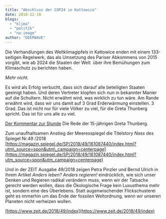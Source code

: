 ```yaml
---
title: "Abschluss der COP24 in Kattowice"
date: 2018-12-16
blogs: 
  - "klima"
  - "politik"
  - "no-image"
author: "DEEPWAVE"
---
```


Die Verhandlungen des Weltklimagipfels in Kattowice enden mit einem 133-seitigen Regelwerk, das als Umsetzung des Pariser Abkommens von 2015 vorgibt, wie ab 2024 die Staaten der Welt  über ihre Bemühungen zum Klimaschutz zu berichten haben.

_Mehr nicht._

Es wird als Erfolg verbucht, dass sich darauf alle beteiligten Staaten geeinigt haben. Und deren Vertreter klopfen sich nun in bekannter Manier auf die Schultern. Nicht erwähnt wird, was wirklich zu tun wäre. Am Rande erwähnt wird, dass wir uns damit auf 3 Grad Erderwärmung einstellen. 3 Grad. Das ist nicht nur für viele Völker zu viel, für die Greta Thunberg spricht. Das ist für uns alle zu viel.

[Der Kommentar zur Stunde](https://www.zdf.de/nachrichten/heute/15-jaehrige-klimaaktivistin-greta-thunberg-rechnet-mit-politik-ab-100.html) Die Rede der 15-jährigen Greta Thunberg.

Zum unaufhaltsamen Anstieg der Meeresspiegel die Titelstory _Nass_ des Spiegel Nr.49 /2018 [https://magazin.spiegel.de/SP/2018/49/161087440/index.html?utm\_source=spon&utm\_campaign=centerpage](https://magazin.spiegel.de/SP/2018/49/161087440/index.html?utm_source=spon&utm_campaign=centerpage)

Und in der ZEIT Ausgabe 49/2018 zeigen Petra Pinzler und Bernd Ulrich in ihrem Artikel _Anders leben? Anders regieren!_ eindrücklich, wie sich unser Denken und Regieren radikal verändern muss, wenn wir der Tatsache gerecht werden wollen, dass die Ökologische Frage kein Luxusthema mehr ist, sondern eine des Überlebens. Statt augenwischender Flickschusterei geht es immerhin um das Ende der fossilen Weltordnung, wenn wir unseren Planeten nicht verheizen wollen.

[https://www.zeit.de/2018/49/index](https://www.zeit.de/2018/49/index)
